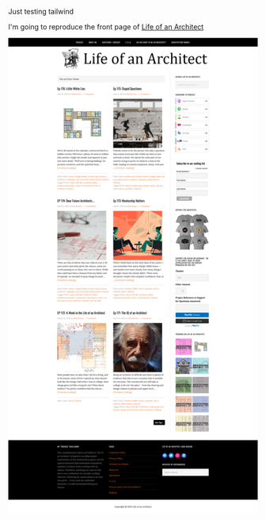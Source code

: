 Just testing tailwind

I'm going to reproduce the front page of [Life of an Architect](https://www.lifeofanarchitect.com/)

![Screenshot of the website](./Life_of_an_Architect.png)